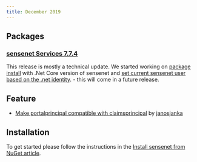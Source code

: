 ```yaml
---
title: December 2019
---
```


## Packages

### [sensenet Services 7.7.4](https://github.com/SenseNet/sensenet/releases/tag/v7.7.4)

This release is mostly a technical update. We started working on [package install](https://github.com/SenseNet/sensenet/pull/836) with .Net Core version of sensenet and [set current sensenet user based on the .net identity](https://github.com/SenseNet/sensenet/pull/831). - this will come in a future release.

## Feature

- [Make portalprincipal compatible with claimsprincipal](https://github.com/sensenet/sensenet/issues/840) by [janosjanka](https://github.com/janosjanka)

## Installation
To get started please follow the instructions in the [Install sensenet from NuGet article](http://community.sensenet.com/docs/install-sn-from-nuget).


